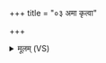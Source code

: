 +++
title = "०३ अमा कृत्वा"

+++
<details><summary>मूलम् (VS)</summary>

अ॒मा कृ॒त्वा पा॒प्मानं॒ यस्तेना॒न्यं जिघां॑सति।  
अश्मा॑न॒स्तस्यां॑ द॒ग्धायां॑ बहु॒लाः फट्क॑रिक्रति ॥
</details>